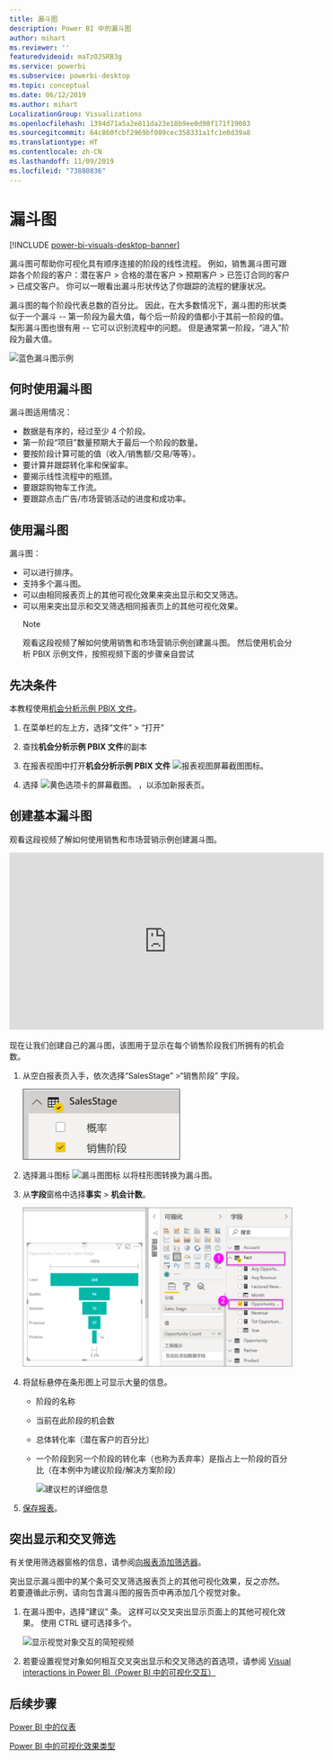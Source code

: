 ```yaml
---
title: 漏斗图
description: Power BI 中的漏斗图
author: mihart
ms.reviewer: ''
featuredvideoid: maTzOJSRB3g
ms.service: powerbi
ms.subservice: powerbi-desktop
ms.topic: conceptual
ms.date: 06/12/2019
ms.author: mihart
LocalizationGroup: Visualizations
ms.openlocfilehash: 1394d71a5a2e811da23e18b9ee0d98f171f19083
ms.sourcegitcommit: 64c860fcbf2969bf089cec358331a1fc1e0d39a8
ms.translationtype: HT
ms.contentlocale: zh-CN
ms.lasthandoff: 11/09/2019
ms.locfileid: "73880836"
---
```

# <a name="funnel-charts"></a>漏斗图

[!INCLUDE [power-bi-visuals-desktop-banner](../includes/power-bi-visuals-desktop-banner.md)]

漏斗图可帮助你可视化具有顺序连接的阶段的线性流程。 例如，销售漏斗图可跟踪各个阶段的客户：潜在客户 \> 合格的潜在客户 \> 预期客户 \> 已签订合同的客户 \> 已成交客户。  你可以一眼看出漏斗形状传达了你跟踪的流程的健康状况。

漏斗图的每个阶段代表总数的百分比。 因此，在大多数情况下，漏斗图的形状类似于一个漏斗 -- 第一阶段为最大值，每个后一阶段的值都小于其前一阶段的值。  梨形漏斗图也很有用 -- 它可以识别流程中的问题。  但是通常第一阶段，“进入”阶段为最大值。

![蓝色漏斗图示例](media/power-bi-visualization-funnel-charts/funnelplain.png)

## <a name="when-to-use-a-funnel-chart"></a>何时使用漏斗图
漏斗图适用情况：

* 数据是有序的，经过至少 4 个阶段。
* 第一阶段“项目”数量预期大于最后一个阶段的数量。
* 要按阶段计算可能的值（收入/销售额/交易/等等）。
* 要计算并跟踪转化率和保留率。
* 要揭示线性流程中的瓶颈。
* 要跟踪购物车工作流。
* 要跟踪点击广告/市场营销活动的进度和成功率。

## <a name="working-with-funnel-charts"></a>使用漏斗图
漏斗图：

* 可以进行排序。
* 支持多个漏斗图。
* 可以由相同报表页上的其他可视化效果来突出显示和交叉筛选。
* 可以用来突出显示和交叉筛选相同报表页上的其他可视化效果。
   > [!NOTE]
   > 观看这段视频了解如何使用销售和市场营销示例创建漏斗图。 然后使用机会分析 PBIX 示例文件，按照视频下面的步骤亲自尝试
   > 
   > 
## <a name="prerequisite"></a>先决条件

本教程使用[机会分析示例 PBIX 文件](https://download.microsoft.com/download/9/1/5/915ABCFA-7125-4D85-A7BD-05645BD95BD8/Opportunity%20Analysis%20Sample%20PBIX.pbix
)。

1. 在菜单栏的左上方，选择“文件” > “打开”  
   
2. 查找**机会分析示例 PBIX 文件**的副本

1. 在报表视图中打开**机会分析示例 PBIX 文件** ![报表视图屏幕截图图标](media/power-bi-visualization-kpi/power-bi-report-view.png)。

1. 选择 ![黄色选项卡的屏幕截图。](media/power-bi-visualization-kpi/power-bi-yellow-tab.png) ，以添加新报表页。


## <a name="create-a-basic-funnel-chart"></a>创建基本漏斗图
观看这段视频了解如何使用销售和市场营销示例创建漏斗图。

<iframe width="560" height="315" src="https://www.youtube.com/embed/qKRZPBnaUXM" frameborder="0" allow="autoplay; encrypted-media" allowfullscreen></iframe>


现在让我们创建自己的漏斗图，该图用于显示在每个销售阶段我们所拥有的机会数。

1. 从空白报表页入手，依次选择“SalesStage”  \>“销售阶段”  字段。
   
    ![选择销售阶段](media/power-bi-visualization-funnel-charts/funnelselectfield-new.png)

1. 选择漏斗图标 ![漏斗图图标](media/power-bi-visualization-funnel-charts/power-bi-funnel-icon.png) 以将柱形图转换为漏斗图。

2. 从**字段**窗格中选择**事实** \> **机会计数**。
   
    ![生成漏斗图](media/power-bi-visualization-funnel-charts/power-bi-funnel-2.png)
4. 将鼠标悬停在条形图上可显示大量的信息。
   
   * 阶段的名称
   * 当前在此阶段的机会数
   * 总体转化率（潜在客户的百分比） 
   * 一个阶段到另一个阶段的转化率（也称为丢弃率）是指占上一阶段的百分比（在本例中为建议阶段/解决方案阶段）
     
     ![建议栏的详细信息](media/power-bi-visualization-funnel-charts/funnelhover-new.png)

6. [保存报表](../service-report-save.md)。

## <a name="highlighting-and-cross-filtering"></a>突出显示和交叉筛选
有关使用筛选器窗格的信息，请参阅[向报表添加筛选器](../power-bi-report-add-filter.md)。

突出显示漏斗图中的某个条可交叉筛选报表页上的其他可视化效果，反之亦然。 若要遵循此示例，请向包含漏斗图的报告页中再添加几个视觉对象。

1. 在漏斗图中，选择“建议”  条。 这样可以交叉突出显示页面上的其他可视化效果。 使用 CTRL 键可选择多个。
   
   ![显示视觉对象交互的简短视频](media/power-bi-visualization-funnel-charts/funnelchartnoowl.gif)
2. 若要设置视觉对象如何相互交叉突出显示和交叉筛选的首选项，请参阅 [Visual interactions in Power BI（Power BI 中的可视化交互）](../service-reports-visual-interactions.md)

## <a name="next-steps"></a>后续步骤

[Power BI 中的仪表](power-bi-visualization-radial-gauge-charts.md)

[Power BI 中的可视化效果类型](power-bi-visualization-types-for-reports-and-q-and-a.md)
